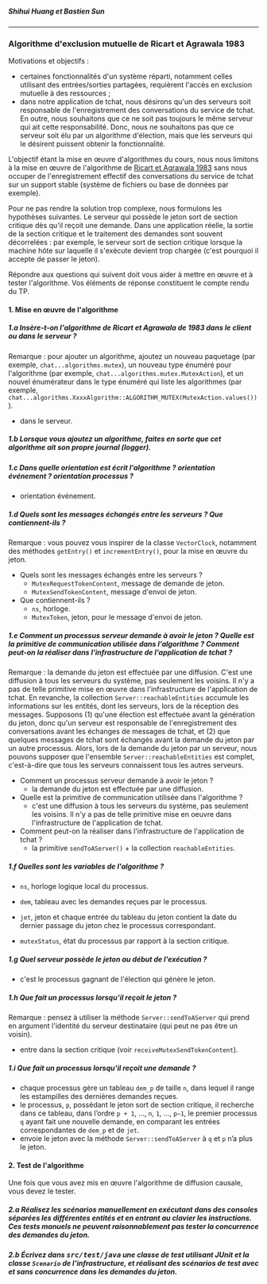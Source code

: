 
##### Shihui Huang et Bastien Sun

---

### Algorithme d'exclusion mutuelle de Ricart et Agrawala&nbsp;1983

Motivations et objectifs&nbsp;:

- certaines fonctionnalités d'un système réparti, notamment celles utilisant des entrées/sorties partagées, requièrent l'accès en exclusion mutuelle à des ressources&nbsp;;
- dans notre application de tchat, nous désirons qu'un des serveurs soit responsable de l'enregistrement des conversations du service de tchat. En outre, nous souhaitons que ce ne soit pas toujours le même serveur qui ait cette responsabilité. Donc, nous ne souhaitons pas que ce serveur soit élu par un algorithme d'élection, mais que les serveurs qui le désirent puissent obtenir la fonctionnalité.

L'objectif étant la mise en œuvre d'algorithmes du cours, nous nous limitons à la mise en œuvre de l'algorithme de [Ricart et Agrawala 1983](http://www-inf.telecom-sudparis.eu/COURS/AlgoRep/Web/7.20.html) sans nous occuper de l'enregistrement effectif des conversations du service de tchat sur un support stable (système de fichiers ou base de données par exemple).

Pour ne pas rendre la solution trop complexe, nous formulons les hypothèses suivantes. Le serveur qui possède le jeton sort de section critique dès qu'il reçoit une demande. Dans une application réelle, la sortie de la section critique et le traitement des demandes sont souvent décorrelées&nbsp;: par exemple, le serveur sort de section critique lorsque la machine hôte sur laquelle il s'exécute devient trop chargée (c'est pourquoi il accepte de passer le jeton).
    
Répondre aux questions qui suivent doit vous aider à mettre en œuvre et à tester l'algorithme. Vos éléments de réponse constituent le compte rendu du TP.

#### 1. Mise en œuvre de l'algorithme

##### 1.a Insère-t-on l'algorithme de Ricart et Agrawala de&nbsp;1983 dans le client ou dans le serveur&nbsp;?

Remarque&nbsp;: pour ajouter un algorithme, ajoutez un nouveau paquetage (par exemple, `chat...algorithms.mutex`), un nouveau type énuméré pour l'algorithme (par exemple, `chat...algorithms.mutex.MutexAction`), et un nouvel énumérateur dans le type énuméré qui liste les algorithmes (par exemple, `chat...algorithms.XxxxAlgorithm::ALGORITHM_MUTEX(MutexAction.values())`). 

- dans le serveur.

##### 1.b Lorsque vous ajoutez un algorithme, faites en sorte que cet algorithme ait son propre journal (*logger*).


##### 1.c Dans quelle orientation est écrit l'algorithme&nbsp;? orientation événement&nbsp;? orientation processus&nbsp;?

- orientation événement.

##### 1.d  Quels sont les messages échangés entre les serveurs&nbsp;? Que contiennent-ils&nbsp;?

Remarque&nbsp;: vous pouvez vous inspirer de la classe `VectorClock`, notamment des méthodes `getEntry()` et `incrementEntry()`, pour la mise en œuvre du jeton.

<!-- Les messages sont estampillés par la valeur de l’horloge au moment de l’émission. Un jeton est un message dont le type est un tableau d’estampilles `jet` de taille `n` (`n` étant le nombre de processus participant à l’algorithme réparti) -->

- Quels sont les messages échangés entre les serveurs&nbsp;?
    - `MutexRequestTokenContent`, message de demande de jeton.
    - `MutexSendTokenContent`, message d'envoi de jeton.
- Que contiennent-ils&nbsp;?
    - `ns`, horloge.
    - `MutexToken`, jeton, pour le message d'envoi de jeton.

##### 1.e Comment un processus serveur demande à avoir le jeton&nbsp;? Quelle est la primitive de communication utilisée dans l'algorithme&nbsp;? Comment peut-on la réaliser dans l'infrastructure de l'application de tchat&nbsp;?

Remarque&nbsp;: la demande du jeton est effectuée par une diffusion. C'est une diffusion à tous les serveurs du système, pas seulement les voisins. Il n'y a pas de telle primitive mise en œuvre dans l'infrastructure de l'application de tchat. En revanche, la collection `Server::reachableEntities` accumule les informations sur les entités, dont les serveurs, lors de la réception des messages. Supposons (1)&nbsp;qu'une élection est effectuée avant la génération du jeton, donc qu'un serveur est responsable de l'enregistrement des conversations avant les échanges de messages de tchat, et&nbsp;(2)&nbsp;que quelques messages de tchat sont échangés avant la demande du jeton par un autre processus. Alors, lors de la demande du jeton par un serveur, nous pouvons supposer que l'ensemble `Server::reachableEntities` est complet, c'est-à-dire que tous les serveurs connaissent tous les autres serveurs.

- Comment un processus serveur demande à avoir le jeton&nbsp;?
    <!-- - diffuse la demande du jeton avec `ns` et attendre le jeton. -->
    <!-- - le processus qui désire entrer en section critique demande le jeton et attend de le posséder avant d’entrer effectivement en section critique -->
    - la demande du jeton est effectuée par une diffusion.
- Quelle est la primitive de communication utilisée dans l'algorithme&nbsp;?
    - c'est une diffusion à tous les serveurs du système, pas seulement les voisins. Il n'y a pas de telle primitive mise en oeuvre dans l'infrastructure de l'application de tchat.
- Comment peut-on la réaliser dans l'infrastructure de l'application de tchat&nbsp;?
    - la primitive `sendToAServer()` + la collection `reachableEntities`.

##### 1.f Quelles sont les variables de l'algorithme&nbsp;?

- `ns`, horloge logique local du processus.
<!--
    - Chaque fois qu’un processus transmet le jeton, il place la valeur de son horloge dans l’entrée qui lui correspond
    - Chaque processus gère une horloge logique locale et tous les messages sont estampillés par la valeur de l’horloge au moment de l’émission
-->
- `dem`, tableau avec les demandes reçues par le processus.
<!--
    - Chaque processus gère un tableau `dem_p` de taille `n`, dans lequel il range les estampilles des dernières demandes reçues.
-->
- `jet`, jeton et chaque entrée du tableau du jeton contient la date du dernier passage du jeton chez le processus correspondant.
<!--
    - Un jeton est un message dont le type est un tableau d’estampilles `jet` de taille `n` (`n` étant le nombre de processus participant à l’algorithme réparti).
    - Ainsi, chaque entrée du tableau du jeton contient la date du dernier passage du jeton chez le processus correspondant.
-->
- `mutexStatus`, état du processus par rapport à la section critique.

##### 1.g Quel serveur possède le jeton au début de l'exécution&nbsp;?

- c'est le processus gagnant de l'élection qui génère le jeton.

##### 1.h Que fait un processus lorsqu'il reçoit le jeton&nbsp;?

Remarque&nbsp;: pensez à utiliser la méthode `Server::sendToAServer` qui prend en argument l'identité du serveur destinataire (qui peut ne pas être un voisin).

- entre dans la section critique (voir `receiveMutexSendTokenContent`).

##### 1.i Que fait un processus lorsqu'il reçoit une demande&nbsp;?

- chaque processus gère un tableau `dem_p` de taille `n`, dans lequel il range les estampilles des dernières demandes reçues.
- le processus, `p`, possédant le jeton sort de section critique, il recherche dans ce tableau, dans l’ordre `p + 1`, ..., `n`, `1`, ..., `p−1`, le premier processus `q` ayant fait une nouvelle demande, en comparant les entrées correspondantes de `dem_p` et de `jet`.
- envoie le jeton avec la méthode `Server::sendToAServer` à `q` et `p` n’a plus le jeton.

#### 2. Test de l'algorithme

Une fois que vous avez mis en œuvre l'algorithme de diffusion causale, vous devez le tester.

##### 2.a Réalisez les scénarios manuellement en exécutant dans des consoles séparées les différentes entités et en entrant au clavier les instructions. Ces tests manuels ne peuvent raisonnablement pas tester la concurrence des demandes du jeton.


##### 2.b Écrivez dans <tt>src/test/java</tt> une classe de test utilisant JUnit et la classe `Scenario` de l'infrastructure, et réalisant des scénarios de test avec et sans concurrence dans les demandes du jeton.
